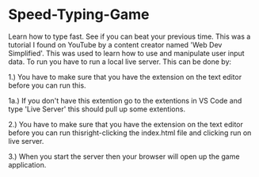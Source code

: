 # Speed-Typing-Game
Learn how to type fast. See if you can beat your previous time. This was a tutorial I found on YouTube by a content creator named 'Web Dev Simplified'. This was used to learn how to use and manipulate user input data. 
 To run you have to run a local live server. This can be done by:

 1.) You have to make sure that you have the extension on the text editor before you can run this.
 
 1a.) If you don't have this extention go to the extentions in VS Code and type 'Live Server' this should pull up some extentions. 
 
 2.) You have to make sure that you have the extension on the text editor before you can run thisright-clicking the index.html file and clicking run on live server. 
 
 3.) When you start the server then your browser will open up the game application.
